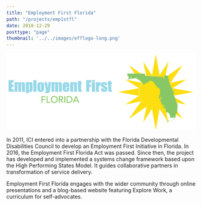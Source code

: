 ```yaml
---
title: "Employment First Florida"
path: "/projects/emp1stfl"
date: 2018-12-29
posttype: "page"
thumbnail: '../../images/efflogo-long.png'
---
```



![EmploymentFirstFL](../../images/efflogo-long.png)

In 2011, ICI entered into a partnership with the Florida Developmental Disabilities Council to develop an Employment First Initiative in Florida. In 2016, the Employment First Florida Act was passed. Since then, the project has developed and implemented a systems change framework based upon the High Performing States Model. It guides collaborative partners in transformation of service delivery.

Employment First Florida engages with the wider community through online presentations and a blog-based website featuring Explore Work, a curriculum for self-advocates.
